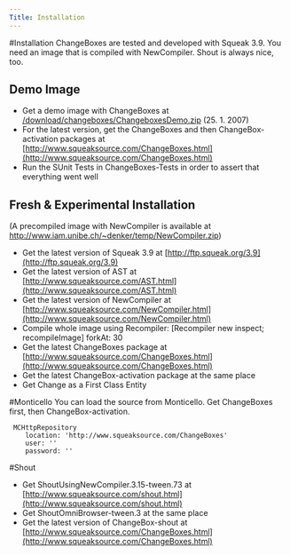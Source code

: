 ```yaml
---
Title: Installation
---
```

#Installation
ChangeBoxes are tested and developed with Squeak 3.9. You need an image that is compiled with NewCompiler. Shout is always nice, too.

## Demo Image

-  Get a demo image with ChangeBoxes at [/download/changeboxes/ChangeboxesDemo.zip](%base_url%/download/changeboxes/ChangeboxesDemo.zip) (25. 1. 2007)
-  For the latest version, get the ChangeBoxes and then ChangeBox-activation packages at [http://www.squeaksource.com/ChangeBoxes.html](http://www.squeaksource.com/ChangeBoxes.html)
-  Run the SUnit Tests in ChangeBoxes-Tests in order to assert that everything went well

## Fresh & Experimental Installation
(A precompiled image with NewCompiler is available at http://www.iam.unibe.ch/~denker/temp/NewCompiler.zip)

-  Get the latest version of Squeak 3.9 at [http://ftp.squeak.org/3.9](http://ftp.squeak.org/3.9)
-  Get the latest version of AST at [http://www.squeaksource.com/AST.html](http://www.squeaksource.com/AST.html)
-  Get the latest version of NewCompiler at [http://www.squeaksource.com/NewCompiler.html](http://www.squeaksource.com/NewCompiler.html)
-  Compile whole image using Recompiler: [Recompiler new inspect; recompileImage] forkAt: 30
-  Get the latest ChangeBoxes package at [http://www.squeaksource.com/ChangeBoxes.html](http://www.squeaksource.com/ChangeBoxes.html)
-  Get the latest ChangeBox-activation package at the same place
-  Get Change as a First Class Entity

#Monticello
You can load the source from Monticello. Get ChangeBoxes first, then ChangeBox-activation.

```
 MCHttpRepository
    location: 'http://www.squeaksource.com/ChangeBoxes'
    user: ''
    password: ''
```

#Shout

-  Get ShoutUsingNewCompiler.3.15-tween.73 at [http://www.squeaksource.com/shout.html](http://www.squeaksource.com/shout.html)
-  Get ShoutOmniBrowser-tween.3 at the same place
-  Get the latest version of ChangeBox-shout at [http://www.squeaksource.com/ChangeBoxes.html](http://www.squeaksource.com/ChangeBoxes.html)
